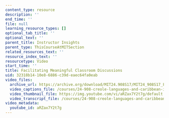 ```yaml
---
content_type: resource
description: ''
end_time: ''
file: null
learning_resource_types: []
optional_tab_title: ''
optional_text: ''
parent_title: Instructor Insights
parent_type: ThisCourseAtMITSection
related_resources_text: ''
resource_index_text: ''
resourcetype: Video
start_time: ''
title: Facilitating Meaningful Classroom Discussions
uid: 32318b14-10e8-6886-c39d-eaec64fa0eab
video_files:
  archive_url: https://archive.org/download/MIT24.908S17/MIT24_908S17_Facilitating_Discussions_English_300k.mp4
  video_captions_file: /courses/24-908-creole-languages-and-caribbean-identities-spring-2017/aaa13501b28759c9ba95359e1482d87f_aRZax7Y2t7g.vtt
  video_thumbnail_file: https://img.youtube.com/vi/aRZax7Y2t7g/default.jpg
  video_transcript_file: /courses/24-908-creole-languages-and-caribbean-identities-spring-2017/6392671eb15bc48900a5d87503ae2a32_aRZax7Y2t7g.pdf
video_metadata:
  youtube_id: aRZax7Y2t7g
---
```


